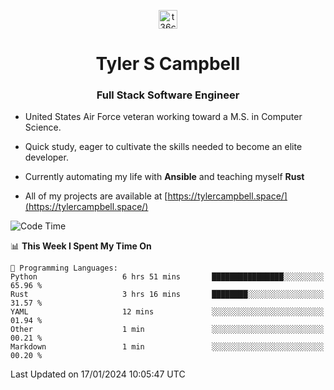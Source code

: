 <p align="center">
<a href="https://www.linkedin.com/in/t36campbell" target="blank"><img align="center" src="https://ik.imagekit.io/t36campbell/Portfolio/linkedin.png.original_m8bbGgPh6.png" alt="t36campbell" height="30" width="30" /></a>
</p>
<h1 align="center">Tyler S Campbell</h1>
<h3 align="center">Full Stack Software Engineer</h3>

* United States Air Force veteran working toward a M.S. in Computer Science.

* Quick study, eager to cultivate the skills needed to become an elite developer.

* Currently automating my life with **Ansible** and teaching myself **Rust**

* All of my projects are available at [https://tylercampbell.space/](https://tylercampbell.space/)

<!--START_SECTION:waka-->
![Code Time](http://img.shields.io/badge/Code%20Time-3%2C121%20hrs%2050%20mins-blue)

📊 **This Week I Spent My Time On** 

```text
💬 Programming Languages: 
Python                   6 hrs 51 mins       ████████████████░░░░░░░░░   65.96 % 
Rust                     3 hrs 16 mins       ████████░░░░░░░░░░░░░░░░░   31.57 % 
YAML                     12 mins             ░░░░░░░░░░░░░░░░░░░░░░░░░   01.94 % 
Other                    1 min               ░░░░░░░░░░░░░░░░░░░░░░░░░   00.21 % 
Markdown                 1 min               ░░░░░░░░░░░░░░░░░░░░░░░░░   00.20 % 
```


 Last Updated on 17/01/2024 10:05:47 UTC
<!--END_SECTION:waka-->
